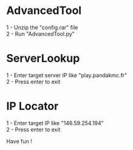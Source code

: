 # AdvancedTool

1 - Unzip the "config.rar" file                                                                                                                                           
2 - Run "AdvancedTool.py"

# ServerLookup

1 - Enter target server IP like "play.pandakmc.fr"                                                                                                                       
2 - Press enter to exit

# IP Locator

1 - Enter target IP like "146.59.254.194"                                                                                                                                 
2 - Press enter to exit
                                                                                                                                                                         
Have fun !
